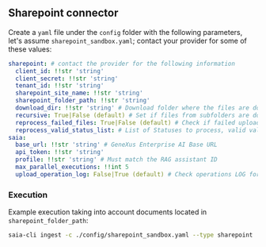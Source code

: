 ## Sharepoint connector

Create a `yaml` file under the `config` folder with the following parameters, let's assume `sharepoint_sandbox.yaml`; contact your provider for some of these values:

```yaml
sharepoint: # contact the provider for the following information
  client_id: !!str 'string'
  client_secret: !!str 'string'
  tenant_id: !!str 'string'
  sharepoint_site_name: !!str 'string'
  sharepoint_folder_path: !!str 'string'
  download_dir: !!str 'string' # Download folder where the files are downloaded.
  recursive: True|False (default) # Set if files from subfolders are download.
  reprocess_failed_files: True|False (default) # Check if failed uploads needs to be reprocessed
  reprocess_valid_status_list: # List of Statuses to process, valid values Unknown, Starting, Failed, Pending, Success
saia:
  base_url: !!str 'string' # GeneXus Enterprise AI Base URL
  api_token: !!str 'string'
  profile: !!str 'string' # Must match the RAG assistant ID
  max_parallel_executions: !!int 5
  upload_operation_log: False|True (default) # Check operations LOG for detail if enabled
```

### Execution

Example execution taking into account documents located in `sharepoint_folder_path`:

```bash
saia-cli ingest -c ./config/sharepoint_sandbox.yaml --type sharepoint
```
